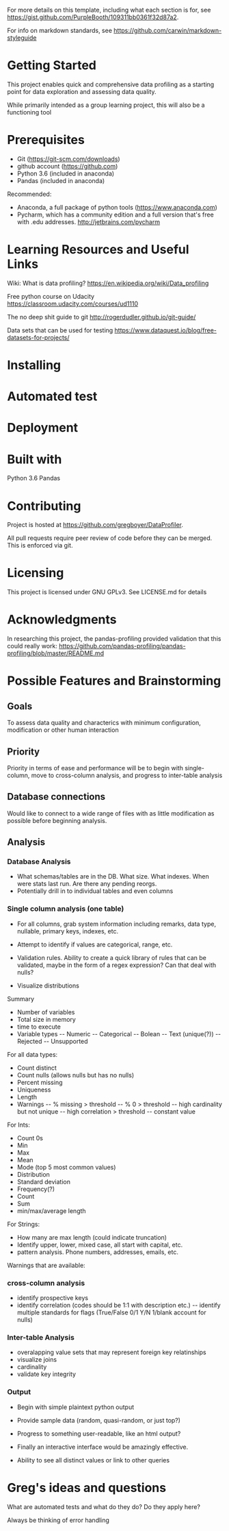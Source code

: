 For more details on this template, including what each section is for, see 
https://gist.github.com/PurpleBooth/109311bb0361f32d87a2. 

For info on markdown standards, see 
https://github.com/carwin/markdown-styleguide


# Getting Started

This project enables quick and comprehensive data profiling as a starting point 
for data exploration and assessing data quality.

While primarily intended as a group learning project, this will also be a
functioning tool

# Prerequisites

- Git (https://git-scm.com/downloads)
- github account (https://github.com)
- Python 3.6 (included in anaconda)
- Pandas (included in anaconda)

Recommended:
- Anaconda, a full package of python tools (https://www.anaconda.com)
- Pycharm, which has a community edition and a full version that's free with 
  .edu addresses. http://jetbrains.com/pycharm

# Learning Resources and Useful Links

Wiki: What is data profiling?
https://en.wikipedia.org/wiki/Data_profiling

Free python course on Udacity
https://classroom.udacity.com/courses/ud1110

The no deep shit guide to git
http://rogerdudler.github.io/git-guide/

Data sets that can be used for testing
https://www.dataquest.io/blog/free-datasets-for-projects/


# Installing



# Automated test






# Deployment


# Built with

Python 3.6
Pandas


# Contributing

Project is hosted at https://github.com/gregboyer/DataProfiler. 

All pull requests require peer review of code before they can be merged. This is
enforced via git.


# Licensing
This project is licensed under GNU GPLv3. See LICENSE.md for details


# Acknowledgments

In researching this project, the pandas-profiling provided validation that
this could really work:
https://github.com/pandas-profiling/pandas-profiling/blob/master/README.md




# Possible Features and Brainstorming

## Goals
To assess data quality and characterics with minimum configuration, modification
or other human interaction

## Priority
Priority in terms of ease and performance will be to begin with single-column,
move to cross-column analysis, and progress to inter-table analysis

## Database connections
Would like to connect to a wide range of files with as little modification as 
possible before beginning analysis.

## Analysis

### Database Analysis
- What schemas/tables are in the DB. What size. What indexes. When were stats
last run. Are there any pending reorgs. 
- Potentially drill in to individual tables and even columns

### Single column analysis (one table)

- For all columns, grab system information including remarks, data type, 
nullable, primary keys, indexes, etc.

- Attempt to identify if values are categorical, range, etc.

- Validation rules. Ability to create a quick library of rules that can be
validated, maybe in the form of a regex expression? Can that deal with nulls?

- Visualize distributions

Summary
- Number of variables
- Total size in memory
- time to execute
- Variable types
-- Numeric
-- Categorical
-- Bolean
-- Text (unique(?))
-- Rejected
-- Unsupported


For all data types:
- Count distinct
- Count nulls (allows nulls but has no nulls)
- Percent missing
- Uniqueness
- Length
- Warnings
-- % missing > threshold
-- % 0 > threshold
-- high cardinality but not unique
-- high correlation > threshold
-- constant value



For Ints:
- Count 0s
- Min
- Max
- Mean
- Mode (top 5 most common values)
- Distribution
- Standard deviation
- Frequency(?)
- Count
- Sum
- min/max/average length

For Strings:
- How many are max length (could indicate truncation)
- Identify upper, lower, mixed case, all start with capital, etc.
- pattern analysis. Phone numbers, addresses, emails, etc.

Warnings that are available:


### cross-column analysis
- identify prospective keys
- identify correlation (codes should be 1:1 with description etc.)
-- identify multiple standards for flags (True/False 0/1 Y/N 1/blank account
   for nulls)

### Inter-table Analysis
- overalapping value sets that may represent foreign key relatinships
- visualize joins
- cardinality
- validate key integrity


### Output
- Begin with simple plaintext python output
- Provide sample data (random, quasi-random, or just top?)
- Progress to something user-readable, like an html output?
- Finally an interactive interface would be amazingly effective. 

- Ability to see all distinct values or link to other queries

# Greg's ideas and questions

What are automated tests and what do they do? Do they apply here?

Always be thinking of error handling




